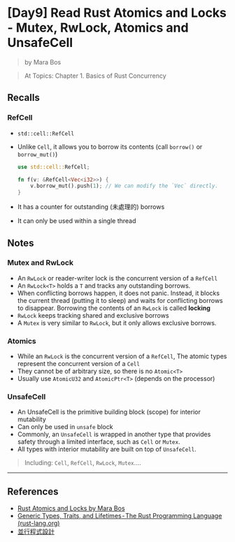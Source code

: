 # [Day9] Read Rust Atomics and Locks - Mutex, RwLock, Atomics and UnsafeCell

> by Mara Bos

> At Topics: Chapter 1. Basics of Rust Concurrency

## Recalls

### RefCell

- `std::cell::RefCell`
- Unlike `Cell`, it allows you to borrow its contents (call `borrow()` or `borrow_mut()`)

    ```rust
    use std::cell::RefCell;

    fn f(v: &RefCell<Vec<i32>>) {
        v.borrow_mut().push(1); // We can modify the `Vec` directly.
    }
    ```

- It has a counter for outstanding (未處理的) borrows
- It can only be used within a single thread

## Notes

### Mutex and RwLock

- An `RwLock` or reader-writer lock is the concurrent version of a `RefCell`
- An `RwLock<T>` holds a `T` and tracks any outstanding borrows.
- When conflicting borrows happen, it does not panic. Instead, it blocks the current thread (​putting it to sleep) and waits for conflicting borrows to disappear.
Borrowing the contents of an `RwLock` is called **locking**
- `RwLock` keeps tracking shared and exclusive borrows
- A `Mutex` is very similar to `RwLock`, but it only allows exclusive borrows.

### Atomics

- While an `RwLock` is the concurrent version of a `RefCell`, The atomic types represent the concurrent version of a `Cell`
- They cannot be of arbitrary size, so there is no `Atomic<T>`
- Usually use `AtomicU32` and `AtomicPtr<T>` (depends on the processor)

### UnsafeCell

- An UnsafeCell is the primitive building block (scope) for interior mutability
- Can only be used in `unsafe` block
- Commonly, an `UnsafeCell` is wrapped in another type that provides safety through a limited interface, such as `Cell` or `Mutex`. 
- All types with interior mutability are built on top of `UnsafeCell`.

> Including: `Cell`, `RefCell`, `RwLock`, `Mutex`....

---

## References

- [Rust Atomics and Locks by Mara Bos](https://marabos.nl/atomics/)
- [Generic Types, Traits, and Lifetimes - The Rust Programming Language (rust-lang.org)](https://doc.rust-lang.org/stable/book/ch10-00-generics.html)
- [並行程式設計](https://hackmd.io/@sysprog/concurrency/https%3A%2F%2Fhackmd.io%2F%40sysprog%2FS1AMIFt0D)
